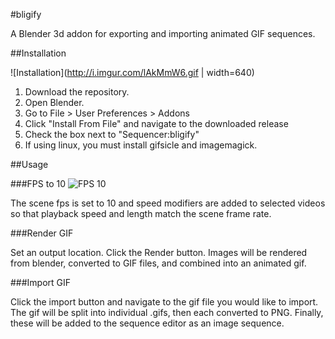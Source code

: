 #bligify

A Blender 3d addon for exporting and importing animated GIF sequences.

##Installation

![Installation](http://i.imgur.com/lAkMmW6.gif | width=640)

1. Download the repository. 
2. Open Blender. 
3. Go to File > User Preferences > Addons
4. Click "Install From File" and navigate to the downloaded release
5. Check the box next to "Sequencer:bligify"
6. If using linux, you must install gifsicle and imagemagick.

##Usage

###FPS to 10
![FPS 10](http://i.imgur.com/Nfyh3xb.gif)

The scene fps is set to 10 and speed modifiers are added to selected videos so that playback speed and length match the scene frame rate.

###Render GIF

Set an output location. Click the Render button. Images will be rendered from blender, converted to GIF files, and combined into an animated gif.

###Import GIF

Click the import button and navigate to the gif file you would like to import. The gif will be split into individual .gifs, then each converted to PNG. Finally, these will be added to the sequence editor as an image sequence.
